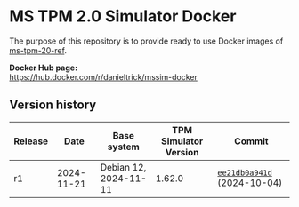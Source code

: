 MS TPM 2.0 Simulator Docker
===========================

The purpose of this repository is to provide ready to use Docker images of [ms-tpm-20-ref](https://github.com/microsoft/ms-tpm-20-ref).

**Docker Hub page:**  
<https://hub.docker.com/r/danieltrick/mssim-docker>


Version history
---------------

| **Release** | **Date**   | **Base system**       | **TPM Simulator Version** | **Commit**                                                                                    |
| ------------| ---------- | --------------------- | ------------------------- |---------------------------------------------------------------------------------------------- |
| r1          | 2024-11-21 | Debian 12, 2024-11-11 | 1.62.0                    | [`ee21db0a941d`](https://github.com/microsoft/ms-tpm-20-ref/commit/ee21db0a941d) (2024-10-04) |
